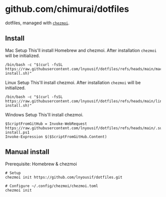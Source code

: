 # github.com/chimurai/dotfiles

dotfiles, managed with [`chezmoi`](https://github.com/twpayne/chezmoi).

## Install




Mac Setup
This'll install Homebrew and chezmoi. After installation `chezmoi` will be initialized.

```Mac
/bin/bash -c "$(curl -fsSL https://raw.githubusercontent.com/lnyousif/dotfiles/refs/heads/main/mac-install.sh)"
```

Linux Setup 
This'll install chezmoi. After installation `chezmoi` will be initialized.



```Linux
/bin/bash -c "$(curl -fsSL https://raw.githubusercontent.com/lnyousif/dotfiles/refs/heads/main/linux-install.sh)"
```

Windows Setup
This'll install chezmoi. 

```Windows
$ScriptFromGitHub = Invoke-WebRequest https://raw.githubusercontent.com/lnyousif/dotfiles/refs/heads/main/.support/win-install.ps1
Invoke-Expression $($ScriptFromGitHub.Content)
```





## Manual install

Prerequisite: Homebrew & chezmoi

```shell
# Setup
chezmoi init https://github.com/lnyousif/dotfiles.git

# Configure ~/.config/chezmoi/chezmoi.toml
chezmoi init
```